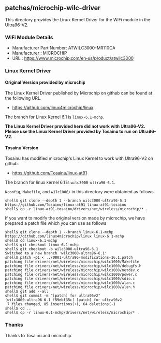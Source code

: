patches/microchip-wilc-driver
------------------------------------------------------------------------------------

This directory provides the Linux Kernel Driver for the WiFi module in the Ultra96-V2.

### WiFi Module Details

 * Manufacturer Part Number: ATWILC3000-MR110CA
 * Manufacturer            : MICROCHIP
 * URL                     : https://www.microchip.com/en-us/product/atwilc3000
 
### Linux Kernel Driver

#### Original Version provided by microchip

The Linux Kernel Driver published by Microchip on github can be found at the following URL.

 * https://github.com/linux4microchip/linux

The branch for Linux Kernel 6.1 is ```linux-6.1-mchp```.

**The Linux Kernel Driver provided here did not work with Ultra96-V2. Please use the Linux Kernel Driver provided by Tosainu to run on Ultra96-V2.**

#### Tosainu Version 

Tosainu has modified microchip's Linux Kernel to work with Ultra96-V2 on github.

 * https://github.com/Tosainu/linux-at91

The branch for linux kernel 6.1 is ```wilc3000-ultra96-6.1```.

```Kconfig```, ```Makefile```, and ```wilc1000/``` in this directory were obtained as follows

```console
shell$ git clone --depth 1 --branch wilc3000-ultra96-6.1 https://github.com/Tosainu/linux-at91 linux-at91-tosainu
shell$ cp -r linux-at91-tosainu/drivers/net/wireless/microchip/* .
```

If you want to modify the original version made by microchip, we have prepared a patch file which you can use as follows

```console
shell$ git clone --depth 1 --branch linux-6.1-mchp https://github.com/linux4microchip/linux linux-6.1-mchp
shell$ cd linux-6.1-mchp
shell$ git checkout linux-6.1-mchp
shell$ git checkout -b wilc3000-ultra96-6.1
Switched to a new branch 'wilc3000-ultra96-6.1'
shell$ patch -p1 < ../0001-ultra96-modifications-16.1.patch
patching file drivers/net/wireless/microchip/wilc1000/Makefile
patching file drivers/net/wireless/microchip/wilc1000/debugfs.h
patching file drivers/net/wireless/microchip/wilc1000/netdev.c
patching file drivers/net/wireless/microchip/wilc1000/power.c
patching file drivers/net/wireless/microchip/wilc1000/sdio.c
patching file drivers/net/wireless/microchip/wilc1000/wlan.c
patching file drivers/net/wireless/microchip/wilc1000/wlan.h
shell$ git add --all
shell$ git commit -m "[patch] for ultra96v2"
[wilc3000-ultra96-6.1 f59ebf35c] [patch] for ultra96v2
 7 files changed, 85 insertions(+), 64 deletions(-)
shell$ cd ..
shell$ cp -r linux-6.1-mchp/drivers/net/wireless/microchip/* .
```

### Thanks

Thanks to Tosainu and microchip.


